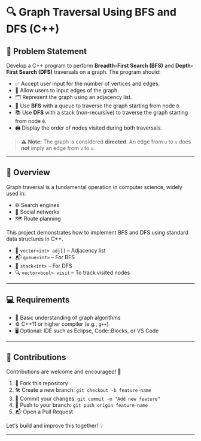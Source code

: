 # 🔍 Graph Traversal Using BFS and DFS (C++) 

## 🧩 Problem Statement

Develop a C++ program to perform **Breadth-First Search (BFS)** and **Depth-First Search (DFS)** traversals on a graph. The program should:

- ✅ Accept user input for the number of vertices and edges.
- 🔗 Allow users to input edges of the graph.
- 🗂 Represent the graph using an adjacency list.
- 🔄 Use **BFS** with a queue to traverse the graph starting from node `0`.
- 📚 Use **DFS** with a stack (non-recursive) to traverse the graph starting from node `0`.
- 🖨 Display the order of nodes visited during both traversals.

> ⚠️ **Note:** The graph is considered **directed**. An edge from `u` to `v` does **not** imply an edge from `v` to `u`.

---

## 📘 Overview

Graph traversal is a fundamental operation in computer science, widely used in:

- 🌐 Search engines  
- 👥 Social networks  
- 🗺 Route planning

This project demonstrates how to implement BFS and DFS using standard data structures in C++.

- 🧱 `vector<int> adj[]` – Adjacency list
- 📬 `queue<int>` – For BFS
- 🧳 `stack<int>` – For DFS
- 🔍 `vector<bool> visit` – To track visited nodes

---

## 💻 Requirements

- 🧠 Basic understanding of graph algorithms
- ⚙️ C++11 or higher compiler (e.g., `g++`)
- 🖥 Optional: IDE such as Eclipse, Code::Blocks, or VS Code

---

## 🤝 Contributions

Contributions are welcome and encouraged! 🚀

1. 🍴 Fork this repository
2. 🛠 Create a new branch: `git checkout -b feature-name`
3. 💾 Commit your changes: `git commit -m "Add new feature"`
4. 🚀 Push to your branch: `git push origin feature-name`
5. 📬 Open a Pull Request

Let's build and improve this together! 💡

---

